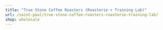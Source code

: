 ```yaml
---
title: "True Stone Coffee Roasters (Roasterie + Training Lab)"
url: /saint-paul/true-stone-coffee-roasters-roasterie-training-lab/
shop: wholesale
---
```

